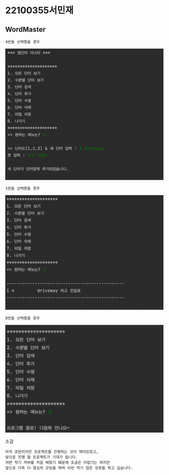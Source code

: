 # 22100355서민재
## __WordMaster__

```
4번을 선택했을 경우
```

<img src="https://github.com/suhminjae/WordMaster/blob/master/screenshot/image/단어추가.png?raw=true" width="500">

```
1번을 선택했을 경우
```

<img src="https://github.com/suhminjae/WordMaster/blob/master/screenshot/image/리스트확인.png?raw=true" width="500">

```
0번을 선택했을 경우
```

<img src="https://github.com/suhminjae/WordMaster/blob/master/screenshot/image/종료.png?raw=true" width="500">

소감
```
아직 초반이지만 프로젝트를 진행하는 것이 재미있었고, 
앞으로 진행 할 프로젝트가 기대가 됩니다. 
저번 학기 자바를 처음 배웠기 떄문에 조금은 어렵기는 하지만
앞으로 더욱 더 열심히 코딩을 하며 이번 학기 많은 성장을 하고 싶습니다.
```
